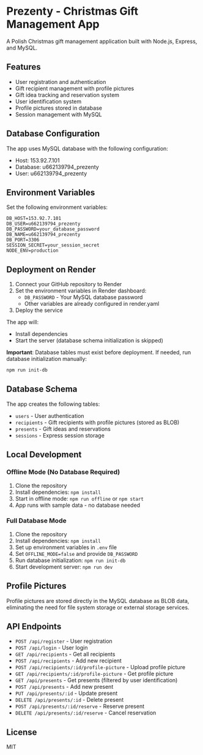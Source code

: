 # Prezenty - Christmas Gift Management App

A Polish Christmas gift management application built with Node.js, Express, and MySQL.

## Features

- User registration and authentication
- Gift recipient management with profile pictures
- Gift idea tracking and reservation system
- User identification system
- Profile pictures stored in database
- Session management with MySQL

## Database Configuration

The app uses MySQL database with the following configuration:
- Host: 153.92.7.101
- Database: u662139794_prezenty
- User: u662139794_prezenty

## Environment Variables

Set the following environment variables:

```
DB_HOST=153.92.7.101
DB_USER=u662139794_prezenty
DB_PASSWORD=your_database_password
DB_NAME=u662139794_prezenty
DB_PORT=3306
SESSION_SECRET=your_session_secret
NODE_ENV=production
```

## Deployment on Render

1. Connect your GitHub repository to Render
2. Set the environment variables in Render dashboard:
   - `DB_PASSWORD` - Your MySQL database password
   - Other variables are already configured in render.yaml
3. Deploy the service

The app will:
- Install dependencies
- Start the server (database schema initialization is skipped)

**Important**: Database tables must exist before deployment. If needed, run database initialization manually:
```bash
npm run init-db
```

## Database Schema

The app creates the following tables:
- `users` - User authentication
- `recipients` - Gift recipients with profile pictures (stored as BLOB)
- `presents` - Gift ideas and reservations
- `sessions` - Express session storage

## Local Development

### Offline Mode (No Database Required)
1. Clone the repository
2. Install dependencies: `npm install`
3. Start in offline mode: `npm run offline` or `npm start`
4. App runs with sample data - no database needed

### Full Database Mode
1. Clone the repository
2. Install dependencies: `npm install`
3. Set up environment variables in `.env` file
4. Set `OFFLINE_MODE=false` and provide `DB_PASSWORD`
5. Run database initialization: `npm run init-db`
6. Start development server: `npm run dev`

## Profile Pictures

Profile pictures are stored directly in the MySQL database as BLOB data, eliminating the need for file system storage or external storage services.

## API Endpoints

- `POST /api/register` - User registration
- `POST /api/login` - User login
- `GET /api/recipients` - Get all recipients
- `POST /api/recipients` - Add new recipient
- `POST /api/recipients/:id/profile-picture` - Upload profile picture
- `GET /api/recipients/:id/profile-picture` - Get profile picture
- `GET /api/presents` - Get presents (filtered by user identification)
- `POST /api/presents` - Add new present
- `PUT /api/presents/:id` - Update present
- `DELETE /api/presents/:id` - Delete present
- `POST /api/presents/:id/reserve` - Reserve present
- `DELETE /api/presents/:id/reserve` - Cancel reservation

## License

MIT